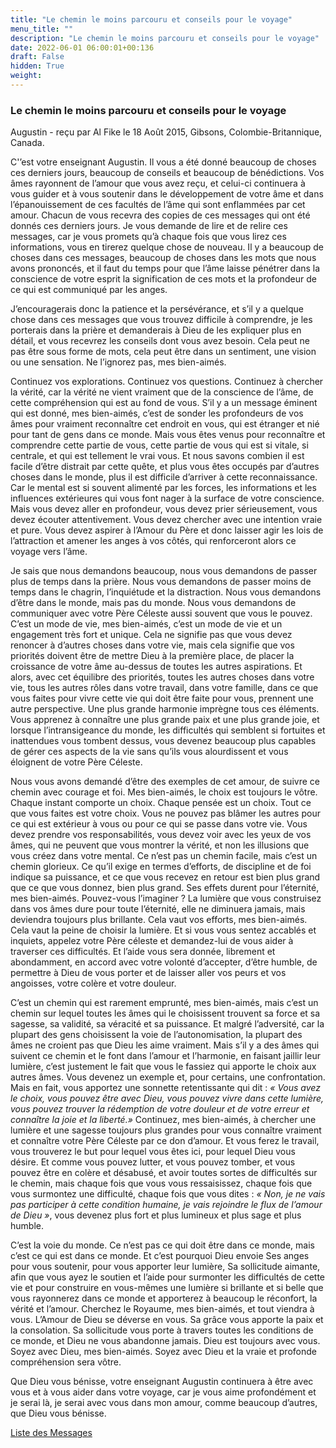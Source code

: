 ```yaml
---
title: "Le chemin le moins parcouru et conseils pour le voyage"
menu_title: ""
description: "Le chemin le moins parcouru et conseils pour le voyage"
date: 2022-06-01 06:00:01+00:136
draft: False
hidden: True
weight:
---
```

### Le chemin le moins parcouru et conseils pour le voyage

Augustin - reçu par Al Fike le 18 Août 2015, Gibsons, Colombie-Britannique, Canada.

C'’est votre enseignant Augustin. Il vous a été donné beaucoup de choses ces derniers jours, beaucoup de conseils et beaucoup de bénédictions. Vos âmes rayonnent de l’amour que vous avez reçu, et celui-ci continuera à vous guider et à vous soutenir dans le développement de votre âme et dans l’épanouissement de ces facultés de l’âme qui sont enflammées par cet amour. Chacun de vous recevra des copies de ces messages qui ont été donnés ces derniers jours. Je vous demande de lire et de relire ces messages, car je vous promets qu’à chaque fois que vous lirez ces informations, vous en tirerez quelque chose de nouveau. Il y a beaucoup de choses dans ces messages, beaucoup de choses dans les mots que nous avons prononcés, et il faut du temps pour que l’âme laisse pénétrer dans la conscience de votre esprit la signification de ces mots et la profondeur de ce qui est communiqué par les anges.

J’encouragerais donc la patience et la persévérance, et s’il y a quelque chose dans ces messages que vous trouvez difficile à comprendre, je les porterais dans la prière et demanderais à Dieu de les expliquer plus en détail, et vous recevrez les conseils dont vous avez besoin. Cela peut ne pas être sous forme de mots, cela peut être dans un sentiment, une vision ou une sensation. Ne l’ignorez pas, mes bien-aimés.

Continuez vos explorations. Continuez vos questions. Continuez à chercher la vérité, car la vérité ne vient vraiment que de la conscience de l’âme, de cette compréhension qui est au fond de vous. S’il y a un message éminent qui est donné, mes bien-aimés, c’est de sonder les profondeurs de vos âmes pour vraiment reconnaître cet endroit en vous, qui est étranger et nié pour tant de gens dans ce monde. Mais vous êtes venus pour reconnaître et comprendre cette partie de vous, cette partie de vous qui est si vitale, si centrale, et qui est tellement le vrai vous. Et nous savons combien il est facile d’être distrait par cette quête, et plus vous êtes occupés par d’autres choses dans le monde, plus il est difficile d’arriver à cette reconnaissance. Car le mental est si souvent alimenté par les forces, les informations et les influences extérieures qui vous font nager à la surface de votre conscience. Mais vous devez aller en profondeur, vous devez prier sérieusement, vous devez écouter attentivement. Vous devez chercher avec une intention vraie et pure. Vous devez aspirer à l’Amour du Père et donc laisser agir les lois de l’attraction et amener les anges à vos côtés, qui renforceront alors ce voyage vers l’âme.

Je sais que nous demandons beaucoup, nous vous demandons de passer plus de temps dans la prière. Nous vous demandons de passer moins de temps dans le chagrin, l’inquiétude et la distraction. Nous vous demandons d’être dans le monde, mais pas du monde. Nous vous demandons de communiquer avec votre Père Céleste aussi souvent que vous le pouvez. C’est un mode de vie, mes bien-aimés, c’est un mode de vie et un engagement très fort et unique. Cela ne signifie pas que vous devez renoncer à d’autres choses dans votre vie, mais cela signifie que vos priorités doivent être de mettre Dieu à la première place, de placer la croissance de votre âme au-dessus de toutes les autres aspirations. Et alors, avec cet équilibre des priorités, toutes les autres choses dans votre vie, tous les autres rôles dans votre travail, dans votre famille, dans ce que vous faites pour vivre cette vie qui doit être faite pour vous, prennent une autre perspective. Une plus grande harmonie imprègne tous ces éléments. Vous apprenez à connaître une plus grande paix et une plus grande joie, et lorsque l’intransigeance du monde, les difficultés qui semblent si fortuites et inattendues vous tombent dessus, vous devenez beaucoup plus capables de gérer ces aspects de la vie sans qu’ils vous alourdissent et vous éloignent de votre Père Céleste.

Nous vous avons demandé d’être des exemples de cet amour, de suivre ce chemin avec courage et foi. Mes bien-aimés, le choix est toujours le vôtre. Chaque instant comporte un choix. Chaque pensée est un choix. Tout ce que vous faites est votre choix. Vous ne pouvez pas blâmer les autres pour ce qui est extérieur à vous ou pour ce qui se passe dans votre vie. Vous devez prendre vos responsabilités, vous devez voir avec les yeux de vos âmes, qui ne peuvent que vous montrer la vérité, et non les illusions que vous créez dans votre mental. Ce n’est pas un chemin facile, mais c’est un chemin glorieux. Ce qu’il exige en termes d’efforts, de discipline et de foi indique sa puissance, et ce que vous recevez en retour est bien plus grand que ce que vous donnez, bien plus grand. Ses effets durent pour l’éternité, mes bien-aimés. Pouvez-vous l’imaginer ? La lumière que vous construisez dans vos âmes dure pour toute l’éternité, elle ne diminuera jamais, mais deviendra toujours plus brillante. Cela vaut vos efforts, mes bien-aimés. Cela vaut la peine de choisir la lumière. Et si vous vous sentez accablés et inquiets, appelez votre Père céleste et demandez-lui de vous aider à traverser ces difficultés. Et l’aide vous sera donnée, librement et abondamment, en accord avec votre volonté d’accepter, d’être humble, de permettre à Dieu de vous porter et de laisser aller vos peurs et vos angoisses, votre colère et votre douleur.

C’est un chemin qui est rarement emprunté, mes bien-aimés, mais c’est un chemin sur lequel toutes les âmes qui le choisissent trouvent sa force et sa sagesse, sa validité, sa véracité et sa puissance. Et malgré l’adversité, car la plupart des gens choisissent la voie de l’autonomisation, la plupart des âmes ne croient pas que Dieu les aime vraiment. Mais s’il y a des âmes qui suivent ce chemin et le font dans l’amour et l’harmonie, en faisant jaillir leur lumière, c’est justement le fait que vous le fassiez qui apporte le choix aux autres âmes. Vous devenez un exemple et, pour certains, une confrontation. Mais en fait, vous apportez une sonnette retentissante qui dit : *« Vous avez le choix, vous pouvez être avec Dieu, vous pouvez vivre dans cette lumière, vous pouvez trouver la rédemption de votre douleur et de votre erreur et connaître la joie et la liberté.»* Continuez, mes bien-aimés, à chercher une lumière et une sagesse toujours plus grandes pour vous connaître vraiment et connaître votre Père Céleste par ce don d’amour. Et vous ferez le travail, vous trouverez le but pour lequel vous êtes ici, pour lequel Dieu vous désire. Et comme vous pouvez lutter, et vous pouvez tomber, et vous pouvez être en colère et désabusé, et avoir toutes sortes de difficultés sur le chemin, mais chaque fois que vous vous ressaisissez, chaque fois que vous surmontez une difficulté, chaque fois que vous dites : *« Non, je ne vais pas participer à cette condition humaine, je vais rejoindre le flux de l’amour de Dieu »*, vous devenez plus fort et plus lumineux et plus sage et plus humble.

C’est la voie du monde. Ce n’est pas ce qui doit être dans ce monde, mais c’est ce qui est dans ce monde. Et c’est pourquoi Dieu envoie Ses anges pour vous soutenir, pour vous apporter leur lumière, Sa sollicitude aimante, afin que vous ayez le soutien et l’aide pour surmonter les difficultés de cette vie et pour construire en vous-mêmes une lumière si brillante et si belle que vous rayonnerez dans ce monde et apporterez à beaucoup le réconfort, la vérité et l’amour. Cherchez le Royaume, mes bien-aimés, et tout viendra à vous. L’Amour de Dieu se déverse en vous. Sa grâce vous apporte la paix et la consolation. Sa sollicitude vous porte à travers toutes les conditions de ce monde, et Dieu ne vous abandonne jamais. Dieu est toujours avec vous. Soyez avec Dieu, mes bien-aimés. Soyez avec Dieu et la vraie et profonde compréhension sera vôtre.

Que Dieu vous bénisse, votre enseignant Augustin continuera à être avec vous et à vous aider dans votre voyage, car je vous aime profondément et je serai là, je serai avec vous dans mon amour, comme beaucoup d’autres, que Dieu vous bénisse.

[Liste des Messages](/fr-contemporary-messages/fr-contemporary-messages-by-date-order/fr-contemporary-messages-2015)